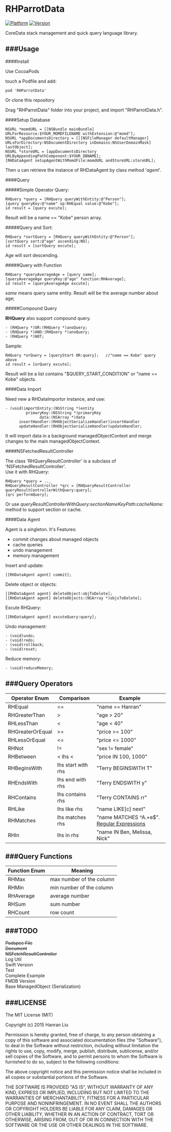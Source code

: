 # RHParrotData

[![Platform](https://cocoapod-badges.herokuapp.com/p/RHParrotData/badge.png)](http://cocoadocs.org/docsets/RHParrotData)
[![Version](https://cocoapod-badges.herokuapp.com/v/RHParrotData/badge.png)](http://cocoadocs.org/docsets/RHParrotData)

CoreData stack management and quick query language library. 


###Usage
---

####Install

Use CocoaPods

touch a Podfile and add:
	
	pod 'RHParrotData'

Or clone this repository

Drag "RHParrotData" folder into your project, and import "RHParrotData.h".

####Setup Database

```objc
NSURL *momdURL = [[NSBundle mainBundle] URLForResource:$YOUR_MOMDFILENAME withExtension:@"momd"];
NSURL *appDocumentsDirectory = [[[NSFileManager defaultManager] URLsForDirectory:NSDocumentDirectory inDomains:NSUserDomainMask] lastObject];
NSURL *storeURL = [appDocumentsDirectory URLByAppendingPathComponent:$YOUR_DBNAME];
[RHDataAgent setupAgentWithMomdFile:momdURL andStoreURL:storeURL];
```
	  
Then u can retrieve the instance of RHDataAgent by class method '*agent*'.
	  
	  
####Query 

#####Simple Operator Query:

```objc
RHQuery *query = [RHQuery queryWithEntity:@"Person"];
[query queryKey:@"name" op:RHEqual value:@"Kobe"];
id result = [query excute];
```

Result will be a name == "Kobe" person array.

#####Query and Sort:

```objc
RHQuery *sortQuery = [RHQuery queryWithEntity:@"Person"];
[sortQuery sort:@"age" ascending:NO];
id result = [sortQuery excute];
```
	
Age will sort descending.

#####Query with Function

```objc
RHQuery *queryAverageAge = [query same];
[queryAverageAge queryKey:@"age" function:RHAverage];
id result = [queryAverageAge excute];
```

*same* means query same entity.
Result will be the average number about age;

#####Compound Query

**RHQuery** also support compound query.

```objc
- (RHQuery *)OR:(RHQuery *)anoQuery;
- (RHQuery *)AND:(RHQuery *)anoQuery;
- (RHQuery *)NOT;
```

Sample:
	
```objc
RHQuery *orQuery = [queryStart OR:query];	//"name == Kobe" query above
id result = [orQuery excute];
```

Result will be a list contains "$QUERY_START_CONDITION" or "name == Kobe" objects.

####Data Import

Need new a RHDataImportor instance, and use:

```objc
- (void)importEntity:(NSString *)entity
         primaryKey:(NSString *)primaryKey
               data:(NSArray *)data
      insertHandler:(RHObjectSerializeHandler)insertHandler
      updateHandler:(RHObjectSerializeHandler)updateHandler;
```

It will import data in a background managedObjectContext and merge changes to the main managedObjectContext.

####NSFetchedResultController

The class 'RHQueryResultController' is a subclass of 'NSFetchedResultController'. <br>
Use it with RHQuery:

```objc
RHQuery *query = ...
RHQueryResultController *qrc = [RHQueryResultController queryResultControllerWithQuery:query];
[qrc performQuery];
```

Or use *queryResultControllerWithQuery:sectionNameKeyPath:cacheName:* method to support section or cache.

####Data Agent

Agent is a singleton. It's Features:

* commit changes about managed objects
* cache queries
* undo management
* memory management

Insert and update:

```objc
[[RHDataAgent agent] commit];
```
	
Delete object or objects:
	
```objc
[[RHDataAgent agent] deleteObject:objToDelete];
[[RHDataAgent agent] deleteObjects:(NSArray *)objsToDelete];
```
	
Excute RHQuery:

```objc
[[RHDataAgent agent] excuteQuery:query];
```

Undo management:

```objc
- (void)undo;
- (void)redo;
- (void)rollback;
- (void)reset;
```

Reduce memory:

```objc
- (void)reduceMemory;
```
	
###Query Operators
---

| **Operator Enum**   | **Comparison**   |  **Example**               |
|---------------------|------------------|--------------------------  |
| RHEqual 			  | == 				  | "name == Hanran"           |
| RHGreaterThan 		  | > 				  | "age > 20"                 |
| RHLessThan 		  	  | < 				  | "age < 40"                 |
| RHGreaterOrEqual      | >= 				  | "price >= 100"             |
| RHLessOrEqual         | <= 				  | "price <= 1000"            |
| RHNot                 | != 				  | "sex != female"            |
| RHBetween             | < lhs < 	      | "price IN 100, 1000"       |
| RHBeginsWith         | lhs start with rhs| "Terry BEGINSWITH T"       |
| RHEndsWith           | lhs end with rhs  | "Terry ENDSWITH y"         |
| RHContains           | lhs contains rhs  | "Terry CONTAINS rr"        |
| RHLike               | lhs like rhs      | "name LIKE[c] next"        |
| RHMatches            | lhs matches rhs   | "name MATCHES ^A.+e$". [Regular Expressions][1]      |
| RHIn                 | lhs in rhs        | "name IN Ben, Melissa, Nick"|


###Query Functions
---
  
| **Function Enum** | **Meaning**  |
|-------------------|--------------|
| RHMax				| max number of the column |
| RHMin			    | min number of the column |
| RHAverage			| average number			|
| RHSum				| sum number				|
| RHCount		    | row count 				|


###TODO
---
~~Podspec File~~ <br>
~~Document~~ <br>
~~NSFetchResultController~~ <br>
Log Util <br>
Swift Version <br>
Test <br>
Complete Example <br>
FMDB Version <br>
Base ManagedObject (Serialization) <br>

###LICENSE
---

The MIT License (MIT)

Copyright (c) 2015 Hanran Liu

Permission is hereby granted, free of charge, to any person obtaining a copy
of this software and associated documentation files (the "Software"), to deal
in the Software without restriction, including without limitation the rights
to use, copy, modify, merge, publish, distribute, sublicense, and/or sell
copies of the Software, and to permit persons to whom the Software is
furnished to do so, subject to the following conditions:

The above copyright notice and this permission notice shall be included in all
copies or substantial portions of the Software.

THE SOFTWARE IS PROVIDED "AS IS", WITHOUT WARRANTY OF ANY KIND, EXPRESS OR
IMPLIED, INCLUDING BUT NOT LIMITED TO THE WARRANTIES OF MERCHANTABILITY,
FITNESS FOR A PARTICULAR PURPOSE AND NONINFRINGEMENT. IN NO EVENT SHALL THE
AUTHORS OR COPYRIGHT HOLDERS BE LIABLE FOR ANY CLAIM, DAMAGES OR OTHER
LIABILITY, WHETHER IN AN ACTION OF CONTRACT, TORT OR OTHERWISE, ARISING FROM,
OUT OF OR IN CONNECTION WITH THE SOFTWARE OR THE USE OR OTHER DEALINGS IN THE
SOFTWARE.



[1]:http://userguide.icu-project.org/strings/regexp